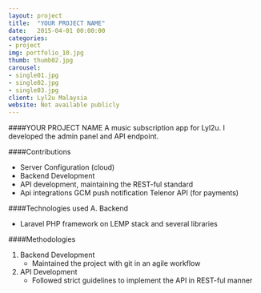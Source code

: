 ```yaml
---
layout: project
title:  "YOUR PROJECT NAME"
date:   2015-04-01 00:00:00
categories:
- project
img: portfolio_10.jpg
thumb: thumb02.jpg
carousel:
- single01.jpg
- single02.jpg
- single03.jpg
client: Lyl2u Malaysia
website: Not available publicly
---
```

####YOUR PROJECT NAME
A music subscription app for Lyl2u. I developed the admin panel and API endpoint.

####Contributions
- Server Configuration (cloud)
- Backend Development
- API development, maintaining the REST-ful standard
- Api integrations
   GCM push notification
   Telenor API (for payments)

####Technologies used
A. Backend
   - Laravel PHP framework on LEMP stack and several libraries

####Methodologies
1. Backend Development
   - Maintained the project with git in an agile workflow
2. API Development
   - Followed strict guidelines to implement the API in REST-ful manner
